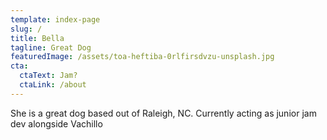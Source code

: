 ```yaml
---
template: index-page
slug: /
title: Bella
tagline: Great Dog
featuredImage: /assets/toa-heftiba-0rlfirsdvzu-unsplash.jpg
cta:
  ctaText: Jam?
  ctaLink: /about
---
```

She is a great dog based out of Raleigh, NC. Currently acting as junior jam dev alongside Vachillo